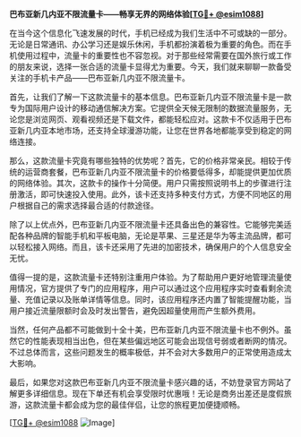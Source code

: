 **巴布亚新几内亚不限流量卡——畅享无界的网络体验[[TG💪+ @esim1088](https://t.me/s/esim1088)]**

在当今这个信息化飞速发展的时代，手机已经成为我们生活中不可或缺的一部分。无论是日常通讯、办公学习还是娱乐休闲，手机都扮演着极为重要的角色。而在手机使用过程中，流量卡的重要性也不容忽视。对于那些经常需要在国外旅行或工作的朋友来说，选择一张合适的流量卡显得尤为重要。今天，我们就来聊聊一款备受关注的手机卡产品——巴布亚新几内亚不限流量卡。

首先，让我们了解一下这款流量卡的基本信息。巴布亚新几内亚不限流量卡是一款专为国际用户设计的移动通信解决方案。它提供全天候无限制的数据流量服务，无论您是浏览网页、观看视频还是下载文件，都能轻松应对。这款卡不仅适用于巴布亚新几内亚本地市场，还支持全球漫游功能，让您在世界各地都能享受到稳定的网络连接。

那么，这款流量卡究竟有哪些独特的优势呢？首先，它的价格非常亲民。相较于传统的运营商套餐，巴布亚新几内亚不限流量卡的价格要低得多，却能提供更加优质的网络体验。其次，这款卡的操作十分简便。用户只需按照说明书上的步骤进行注册激活，即可快速投入使用。此外，该卡还支持多种支付方式，方便不同地区的用户根据自己的需求选择最合适的付款途径。

除了以上优点外，巴布亚新几内亚不限流量卡还具备出色的兼容性。它能够完美适配各种品牌的智能手机和平板电脑，无论是苹果、三星还是华为等主流品牌，都可以轻松接入网络。而且，该卡还采用了先进的加密技术，确保用户的个人信息安全无忧。

值得一提的是，这款流量卡还特别注重用户体验。为了帮助用户更好地管理流量使用情况，官方提供了专门的应用程序，用户可以通过这个应用程序实时查看剩余流量、充值记录以及账单详情等信息。同时，该应用程序还内置了智能提醒功能，当用户接近流量限额时会及时发出警告，避免因超量使用而产生额外费用。

当然，任何产品都不可能做到十全十美，巴布亚新几内亚不限流量卡也不例外。虽然它的性能表现相当出色，但在某些偏远地区可能会出现信号弱或者断网的情况。不过总体而言，这些问题发生的概率极低，并不会对大多数用户的正常使用造成太大影响。

最后，如果您对这款巴布亚新几内亚不限流量卡感兴趣的话，不妨登录官方网站了解更多详细信息。现在下单还有机会享受限时优惠哦！无论是商务出差还是度假旅游，这款流量卡都会成为您的最佳伴侣，让您的旅程更加便捷顺畅。

[[TG💪+ @esim1088](https://t.me/s/esim1088) ![Image](https://i.postimg.cc/4NQfJmqS/Snipaste-2025-05-13-00-14-12.png)]